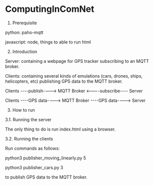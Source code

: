 # ComputingInComNet

1. Prerequisite

python: paho-mqtt

javascript: node, things to able to run html

2. Introduction

Server: containing a webpage for GPS tracker subscribing to an MQTT broker.

Clients: containing several kinds of emulations (cars, drones, ships, helicopters, etc) publishing GPS data to the MQTT broker.

Clients ----publish----> MQTT Broker <----subscribe---- Server

Clients ----GPS data----> MQTT Broker ----GPS data----> Server

3. How to run

3.1. Running the server

The only thing to do is run index.html using a browser.

3.2. Running the clients

Run commands as follows:

python3 publisher_moving_linearly.py 5

python3 publisher_cars.py 3

to publish GPS data to the MQTT broker.
